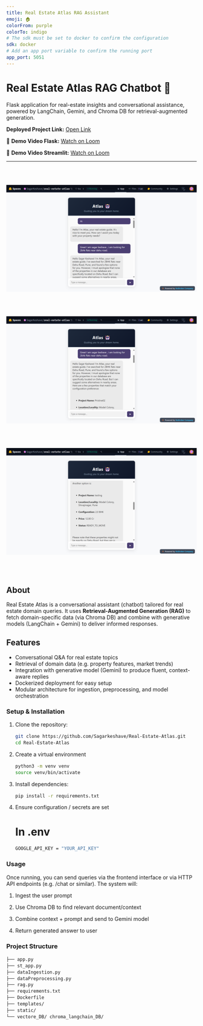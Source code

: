 ```yaml
---
title: Real Estate Atlas RAG Assistant
emoji: 🏠
colorFrom: purple
colorTo: indigo
# The sdk must be set to docker to confirm the configuration
sdk: docker
# Add an app port variable to confirm the running port
app_port: 5051
---
```



# Real Estate Atlas RAG Chatbot 🏡

Flask application for real-estate insights and conversational assistance, powered by LangChain, Gemini, and Chroma DB for retrieval-augmented generation.

**Deployed Project Link:** [Open Link](https://huggingface.co/spaces/SagarKeshave/real-estate-atlas)

🎥 **Demo Video Flask:** [Watch on Loom](https://www.loom.com/share/b10fba2eabd546c5b86e68f81da629b2?sid=e5172890-c570-43b9-b472-a06b36953e05)

🎥 **Demo Video Streamlit:** [Watch on Loom](https://www.loom.com/share/bd7c30249dc04c30b707596202710e30?sid=71a85c93-4f54-4dab-8c48-ae686f16296e)

---
<br>
<br>

![Image1](UI_images/image_1.png) 

<br>
<br>

![Image2](UI_images/image_2.png) 

<br>
<br>

![Image3](UI_images/image_3.png) 

<br>
<br>

## About

Real Estate Atlas is a conversational assistant (chatbot) tailored for real estate domain queries. It uses **Retrieval-Augmented Generation (RAG)** to fetch domain-specific data (via Chroma DB) and combine with generative models (LangChain + Gemini) to deliver informed responses.

## Features

- Conversational Q&A for real estate topics  
- Retrieval of domain data (e.g. property features, market trends)  
- Integration with generative model (Gemini) to produce fluent, context-aware replies  
- Dockerized deployment for easy setup  
- Modular architecture for ingestion, preprocessing, and model orchestration  


### Setup & Installation

1. Clone the repository:

   ```bash
   git clone https://github.com/Sagarkeshave/Real-Estate-Atlas.git
   cd Real-Estate-Atlas
   ```
2. Create a virtual environment
    
    ```bash
    python3 -m venv venv
    source venv/bin/activate
    ```
3. Install dependencies:
    ```bash
    pip install -r requirements.txt
    ```
4. Ensure configuration / secrets are set
    #  In .env 
    ```bash
    GOOGLE_API_KEY = "YOUR_API_KEY"
    ```

### Usage

Once running, you can send queries via the frontend interface or via HTTP API endpoints (e.g. /chat or similar). The system will:

1. Ingest the user prompt

2. Use Chroma DB to find relevant document/context

3. Combine context + prompt and send to Gemini model

4. Return generated answer to user

### Project Structure
```bash
├── app.py
├── st_app.py
├── dataIngestion.py
├── dataPreprocessing.py
├── rag.py
├── requirements.txt
├── Dockerfile
├── templates/
├── static/
└── vectore_DB/ chroma_langchain_DB/
```

